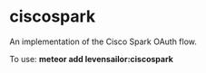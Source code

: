 # ciscospark

An implementation of the Cisco Spark OAuth flow.

To use: **meteor add levensailor:ciscospark**
